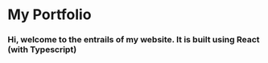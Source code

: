 # My Portfolio

### Hi, welcome to the entrails of my website. It is built using React (with Typescript) 